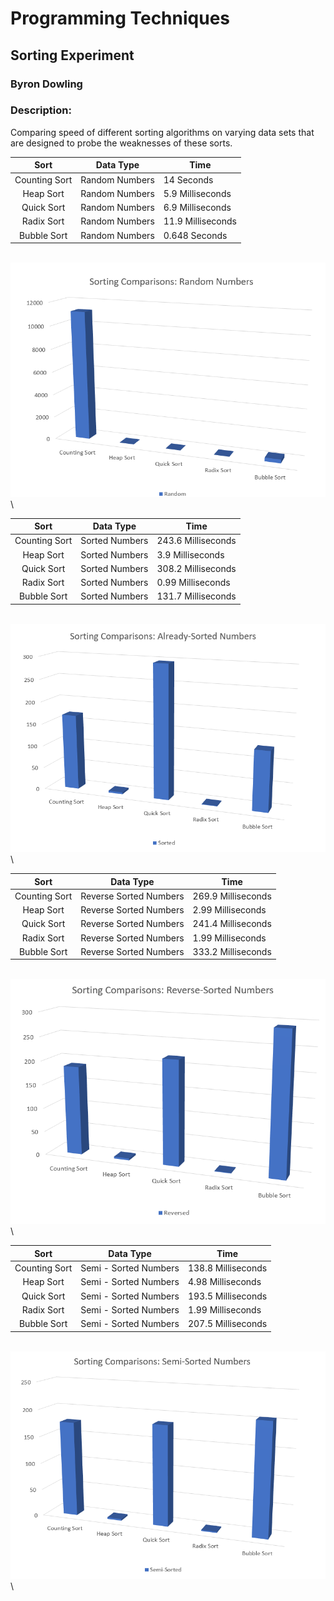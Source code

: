 # Programming Techniques 
## Sorting Experiment
### Byron Dowling
### Description:
Comparing speed of different sorting algorithms on varying data sets that are designed to probe the weaknesses of these sorts.

|     Sort         | Data Type               |         Time          |
| :-------------:  | ----------------------- | --------------------- |
|   Counting Sort  | Random Numbers          | 14 Seconds            |
|   Heap Sort      | Random Numbers          | 5.9 Milliseconds      |
|   Quick Sort     | Random Numbers          | 6.9 Milliseconds      |
|   Radix Sort     | Random Numbers          | 11.9 Milliseconds     |
|   Bubble Sort    | Random Numbers          | 0.648 Seconds         |

\
![img1](https://github.com/Byron-Dowling/4883-Programming-Techniques-Dowling/blob/main/Assignments/Sorting%20Experiment/sorting%20randnums.PNG?raw=true)
\

|     Sort         | Data Type               |         Time          |
| :-------------:  | ----------------------- | --------------------- |
|   Counting Sort  | Sorted Numbers          | 243.6 Milliseconds    |
|   Heap Sort      | Sorted Numbers          | 3.9 Milliseconds      |
|   Quick Sort     | Sorted Numbers          | 308.2 Milliseconds    |
|   Radix Sort     | Sorted Numbers          | 0.99 Milliseconds     |
|   Bubble Sort    | Sorted Numbers          | 131.7 Milliseconds    |

\
![img2](https://github.com/Byron-Dowling/4883-Programming-Techniques-Dowling/blob/main/Assignments/Sorting%20Experiment/sorting%20already%20sorted.PNG)
\

|     Sort         | Data Type               |         Time          |
| :-------------:  | ----------------------- | --------------------- |
|   Counting Sort  | Reverse Sorted Numbers  | 269.9 Milliseconds    |
|   Heap Sort      | Reverse Sorted Numbers  | 2.99 Milliseconds     |
|   Quick Sort     | Reverse Sorted Numbers  | 241.4 Milliseconds    |
|   Radix Sort     | Reverse Sorted Numbers  | 1.99 Milliseconds     |
|   Bubble Sort    | Reverse Sorted Numbers  | 333.2 Milliseconds    |

\
![img3](https://github.com/Byron-Dowling/4883-Programming-Techniques-Dowling/blob/main/Assignments/Sorting%20Experiment/sorting%20reverse%20sorted.PNG?raw=true)
\

|     Sort         | Data Type               |         Time          |
| :-------------:  | ----------------------- | --------------------- |
|   Counting Sort  | Semi - Sorted Numbers   | 138.8 Milliseconds    |
|   Heap Sort      | Semi - Sorted Numbers   | 4.98 Milliseconds     |
|   Quick Sort     | Semi - Sorted Numbers   | 193.5 Milliseconds    |
|   Radix Sort     | Semi - Sorted Numbers   | 1.99 Milliseconds     |
|   Bubble Sort    | Semi - Sorted Numbers   | 207.5 Milliseconds    |

\
![img4](https://github.com/Byron-Dowling/4883-Programming-Techniques-Dowling/blob/main/Assignments/Sorting%20Experiment/sorting%20semi%20sorted.PNG?raw=true)
\
